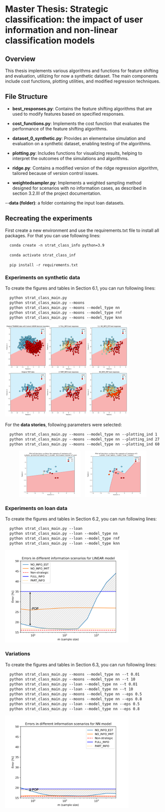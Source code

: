 # Master Thesis: Strategic classification: the impact of user information and non-linear classification models

## Overview
This thesis implements various algorithms and functions for feature shifting and evaluation, utilizing for now a synthetic dataset. 
The main components include cost functions, plotting utilities, and modified regression techniques.

## File Structure

- **best_responses.py**: Contains the feature shifting algorithms that are used to modify features based on specified responses.

- **cost_functions.py**: Implements the cost function that evaluates the performance of the feature shifting algorithms.

- **dataset_0_synthetic.py**: Provides an elementwise simulation and evaluation on a synthetic dataset, enabling testing of the algorithms.

- **plotting.py**: Includes functions for visualizing results, helping to interpret the outcomes of the simulations and algorithms.

- **ridge.py**: Contains a modified version of the ridge regression algorithm, tailored because of version control issues.

- **weightedsampler.py**: Implements a weighted sampling method designed for scenarios with no information cases, as described in section 3.2.III of the project documentation.

--**data (folder)**: a folder containing the input loan datasets.

## Recreating the experiments

First create a new environment and use the requirements.txt file to install all packages.
For that you can use following lines:
  
      conda create -n strat_class_info python=3.9
      
      conda activate strat_class_inf
      
      pip install -r requirements.txt

### Experiments on synthetic data
To create the figures and tables in Section 6.1, you can run following lines:
  
      python strat_class_main.py
      python strat_class_main.py --moons
      python strat_class_main.py --moons --model_type nn 
      python strat_class_main.py --moons --model_type rnf 
      python strat_class_main.py --moons --model_type knn
      
<img alt="prosper" src="./images/moons_lin.png" width="400" height="300"/>

For the **data stories**, following parameters were selected:
  
      python strat_class_main.py --moons --model_type nn --plotting_ind 1
      python strat_class_main.py --moons --model_type nn --plotting_ind 27
      python strat_class_main.py --moons --model_type nn --plotting_ind 60

      
<div style="text-align: center;">
  <img alt="prosper" src="./images/data_story1.png" width="200" height="150" style="display: inline-block; margin-right: 10px;" />
  <img alt="another" src="./images/data_story2.png" width="200" height="150" style="display: inline-block;" />
</div>

### Experiments on loan data
To create the figures and tables in Section 6.2, you can run following lines:
  
      python strat_class_main.py --loan
      python strat_class_main.py --loan --model_type nn
      python strat_class_main.py --loan --model_type rnf
      python strat_class_main.py --loan --model_type knn
  
<img alt="prosper" src="./images/loan_lin_pop.png" width="400" height="300"/>

### Variations
To create the figures and tables in Section 6.3, you can run following lines:
        
      python strat_class_main.py --moons --model_type nn --t 0.01
      python strat_class_main.py --moons --model_type nn --t 10
      python strat_class_main.py --loan --model_type nn --t 0.01
      python strat_class_main.py --loan --model_type nn --t 10
      python strat_class_main.py --moons --model_type nn --eps 0.5
      python strat_class_main.py --moons --model_type nn --eps 0.8
      python strat_class_main.py --loan --model_type nn --eps 0.5
      python strat_class_main.py --loan --model_type nn --eps 0.8
  
     
<img alt="prosper" src="./images/loan_nn_pop_t_0_01.png" width="400" height="300"/>


